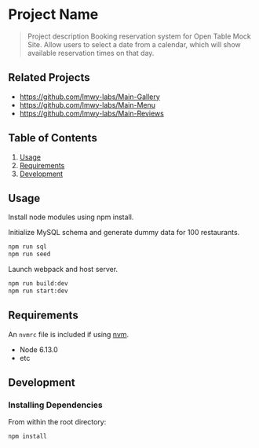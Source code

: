 # Project Name

> Project description
Booking reservation system for Open Table Mock Site.
Allow users to select a date from a calendar, which will show available reservation times on that day.

## Related Projects

  - https://github.com/lmwy-labs/Main-Gallery
  - https://github.com/lmwy-labs/Main-Menu
  - https://github.com/lmwy-labs/Main-Reviews

## Table of Contents

1. [Usage](#Usage)
1. [Requirements](#requirements)
1. [Development](#development)

## Usage

Install node modules using npm install.

Initialize MySQL schema and generate dummy data for 100 restaurants.
```sh
npm run sql
npm run seed
```

Launch webpack and host server.
```sh
npm run build:dev
npm run start:dev
```

## Requirements

An `nvmrc` file is included if using [nvm](https://github.com/creationix/nvm).

- Node 6.13.0
- etc

## Development

### Installing Dependencies

From within the root directory:

```sh
npm install
```

